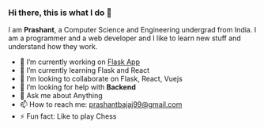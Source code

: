 ### Hi there, this is what I do 👋

I am **Prashant**, a Computer Science and Engineering undergrad from India. I am a programmer and a web developer and I like to learn new stuff and understand how they work.

- 🔭 I’m currently working on [Flask App](https://github.com/bajaj99prashant/flask-app)
- 🌱 I’m currently learning Flask and React
- 👯 I’m looking to collaborate on Flask, React, Vuejs
- 🤔 I’m looking for help with **Backend**
- 💬 Ask me about Anything
- 📫 How to reach me: [prashantbajaj99@gmail.com](mailto:prashantbajaj99@gmail.com)
- ⚡ Fun fact: Like to play Chess
